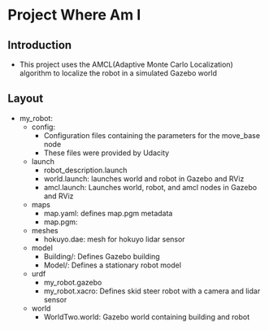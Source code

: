 # Project Where Am I

## Introduction 
* This project uses the AMCL(Adaptive Monte Carlo Localization) algorithm to localize the robot in a simulated Gazebo world

## Layout
* my_robot: 
  * config: 
    * Configuration files containing the parameters for the move_base node
    * These files were provided by Udacity
  * launch
    * robot_description.launch
    * world.launch: launches world and robot in Gazebo and RViz
    * amcl.launch: Launches world, robot, and amcl nodes in Gazebo and RViz
  * maps
    * map.yaml: defines map.pgm metadata
    * map.pgm: 
  * meshes
    * hokuyo.dae: mesh for hokuyo lidar sensor
  * model
    * Building/: Defines Gazebo building 
    * Model/: Defines a stationary robot model
  * urdf
    * my_robot.gazebo
    * my_robot.xacro: Defines skid steer robot with a camera and lidar sensor
  * world
    * WorldTwo.world: Gazebo world containing building and robot
